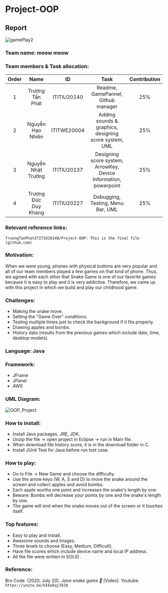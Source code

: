 # Project-OOP
## Report

  ![gamePlay2](https://user-images.githubusercontent.com/91873890/173171525-a2b8a972-d750-4402-a778-54a522a13603.png)
  
### Team name: meow meow

### Team members & Task allocation:
| Order |                   Name                   |     ID      |              Task              | Contribution |
| :---: |:----------------------------------------:|:-----------:|:------------------------------:|:------------:|
|   1   |           Trương Tấn Phát         | ITITIU20140 | Readme, GamePannel, Github manager |     25%      |
|   2   |               Nguyễn Hạo Nhiên              | ITITWE20004 | Adding sounds & graphics, designing score system, UML  |     25%      |
|   3   |             Nguyễn Nhật Trường           | ITITIU20137 | Designing score system, ArrowKey, Device Information, powerpoint  |     25%      |
|   4   |           Trương Đức Duy Khang            | ITITIU20227 |          Debugging, Testing, Menu Bar, UML           |     25%      |

### Relevant reference links:

`TruongTanPhatITITIU20140/Project-OOP: This is the final file (github.com)`

### Motivation:

When we were young, phones with physical buttons are very popular and all of our team members played a few games on that kind of phone. Thus, we agreed with each other that Snake Game is one of our favorite games because it is easy to play and it is very addictive. Therefore, we came up with this project in which we build and play our childhood game. 

### Challenges:
- Making the snake move.
- Setting the "Game Over" conditions.
- Testing multiple times just to check the background if it fits properly.
- Drawing apples and bombs.
- History data (results from the previous games which include date, time, desktop models).

### Language: Java

### Framework:
- JFrame 
- JPanel
- AWS

### UML Diagram:
![OOP_Project](https://user-images.githubusercontent.com/91873890/173098932-6acf7426-cd9f-4383-9c77-d82c99e6da25.jpg)

### How to install:
* Install Java packages, JRE, JDK.
* Unzip the file -> open project in Eclipse -> run in Main file.
* When download file history score, it is in the download folder in C.
* Install JUnit Test for Java before run test case.

### How to play:
- Go to File -> New Game and choose the difficulty.
- Use the arrow keys (W, A, S and D) to move the snake around the screen and collect apples and avoid bombs.
- Each apple worths one point and increases the snake's length by one.
- Beware: Bombs will decrease your points by one and the snake's length by one.
- The game will end when the snake moves out of the screen or it touches itself. 

### Top features:
- Easy to play and install.
- Awesome sounds and images.
- Three levels to choose (Easy, Medium, Difficult).
- Have file scores which include device name and local IP address.
- All the file were written in SOLID .

### Reference:
Bro Code. (2020, July 20). _Java snake game 🐍_  [Video]. Youtube. `https://youtu.be/bI6e6qjJ8JQ`
